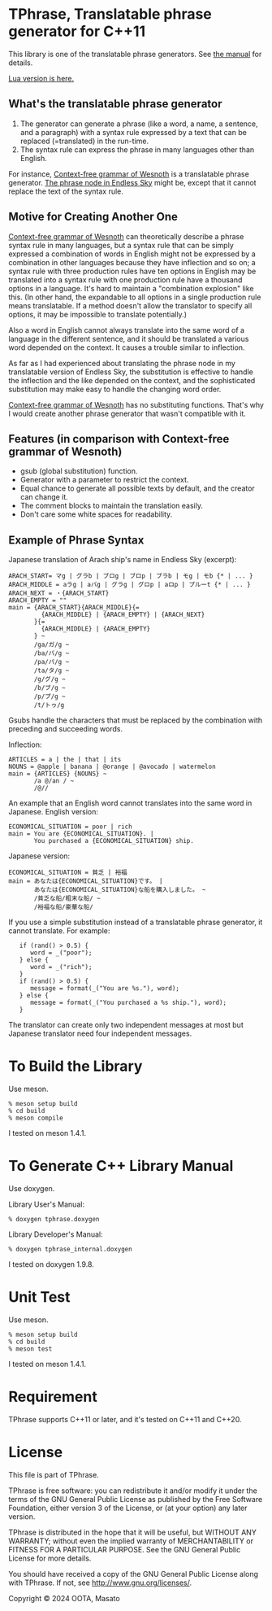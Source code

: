 # TPhrase, Translatable phrase generator for C++11

This library is one of the translatable phrase generators. See [the manual](manual.md) for details.

[Lua version is here.](https://github.com/oo13/translatable_phrase_generator)

## What's the translatable phrase generator

1. The generator can generate a phrase (like a word, a name, a sentence, and a paragraph) with a syntax rule expressed by a text that can be replaced (=translated) in the run-time.
1. The syntax rule can express the phrase in many languages other than English.

For instance, [Context-free grammar of Wesnoth](https://wiki.wesnoth.org/Context-free_grammar) is a translatable phrase generator. [The phrase node in Endless Sky](https://github.com/endless-sky/endless-sky/wiki/CreatingPhrases) might be, except that it cannot replace the text of the syntax rule.

## Motive for Creating Another One
[Context-free grammar of Wesnoth](https://wiki.wesnoth.org/Context-free_grammar) can theoretically describe a phrase syntax rule in many languages, but a syntax rule that can be simply expressed a combination of words in English might not be expressed by a combination in other languages because they have inflection and so on; a syntax rule with three production rules have ten options in English may be translated into a syntax rule with one production rule have a thousand options in a language. It's hard to maintain a "combination explosion" like this. (In other hand, the expandable to all options in a single production rule means translatable. If a method doesn't allow the translator to specify all options, it may be impossible to translate potentially.)

Also a word in English cannot always translate into the same word of a language in the different sentence, and it should be translated a various word depended on the context. It causes a trouble similar to inflection.

As far as I had experienced about translating the phrase node in my translatable version of Endless Sky, the substitution is effective to handle the inflection and the like depended on the context, and the sophisticated substitution may make easy to handle the changing word order.

[Context-free grammar of Wesnoth](https://wiki.wesnoth.org/Context-free_grammar)  has no substituting functions. That's why I would create another phrase generator that wasn't compatible with it.

## Features (in comparison with Context-free grammar of Wesnoth)
- gsub (global substitution) function.
- Generator with a parameter to restrict the context.
- Equal chance to generate all possible texts by default, and the creator can change it.
- The comment blocks to maintain the translation easily.
- Don't care some white spaces for readability.

## Example of Phrase Syntax
Japanese translation of Arach ship's name in Endless Sky (excerpt):
```
ARACH_START= マg | グラb | ブロg | ブロp | ブラb | モg | モb {* | ... }
ARACH_MIDDLE = aラg | aバg | グラg | グロp | aロp | プルーt {* | ... }
ARACH_NEXT = ・{ARACH_START}
ARACH_EMPTY = ""
main = {ARACH_START}{ARACH_MIDDLE}{=
         {ARACH_MIDDLE} | {ARACH_EMPTY} | {ARACH_NEXT}
       }{=
         {ARACH_MIDDLE} | {ARACH_EMPTY}
       } ~
       /ga/ガ/g ~
       /ba/バ/g ~
       /pa/パ/g ~
       /ta/タ/g ~
       /g/グ/g ~
       /b/ブ/g ~
       /p/プ/g ~
       /t/トゥ/g
```
Gsubs handle the characters that must be replaced by the combination with preceding and succeeding words.

Inflection:
```
ARTICLES = a | the | that | its
NOUNS = @apple | banana | @orange | @avocado | watermelon
main = {ARTICLES} {NOUNS} ~
       /a @/an / ~
       /@//
```

An example that an English word cannot translates into the same word in Japanese.
English version:
```
ECONOMICAL_SITUATION = poor | rich
main = You are {ECONOMICAL_SITUATION}. |
       You purchased a {ECONOMICAL_SITUATION} ship.
```

Japanese version:
```
ECONOMICAL_SITUATION = 貧乏 | 裕福
main = あなたは{ECONOMICAL_SITUATION}です。 |
       あなたは{ECONOMICAL_SITUATION}な船を購入しました。 ~
       /貧乏な船/粗末な船/ ~
       /裕福な船/豪華な船/
```
If you use a simple substitution instead of a translatable phrase generator, it cannot translate. For example:
```
   if (rand() > 0.5) {
      word = _("poor");
   } else {
      word = _("rich");
   }
   if (rand() > 0.5) {
      message = format(_("You are %s."), word);
   } else {
      message = format(_("You purchased a %s ship."), word);
   }
```
The translator can create only two independent messages at most but Japanese translator need four independent messages.
# To Build the Library
Use meson.
```
% meson setup build
% cd build
% meson compile
```

I tested on meson 1.4.1.

# To Generate C++ Library Manual
Use doxygen.

Library User's Manual:
```
% doxygen tphrase.doxygen
```

Library Developer's Manual:
```
% doxygen tphrase_internal.doxygen
```

I tested on doxygen 1.9.8.

# Unit Test
Use meson.

```
% meson setup build
% cd build
% meson test
```

I tested on meson 1.4.1.

# Requirement

TPhrase supports C++11 or later, and it's tested on C++11 and C++20.

# License
This file is part of TPhrase.

TPhrase is free software: you can redistribute it and/or modify it under the terms of the GNU General Public License as published by the Free Software Foundation, either version 3 of the License, or (at your option) any later version.

TPhrase is distributed in the hope that it will be useful, but WITHOUT ANY WARRANTY; without even the implied warranty of MERCHANTABILITY or FITNESS FOR A PARTICULAR PURPOSE.  See the GNU General Public License for more details.

You should have received a copy of the GNU General Public License along with TPhrase.  If not, see <http://www.gnu.org/licenses/>.

Copyright © 2024 OOTA, Masato
